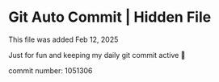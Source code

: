 # Git Auto Commit | Hidden File

This file was added Feb 12, 2025

Just for fun and keeping my daily git commit active 🤪

commit number: 1051306
